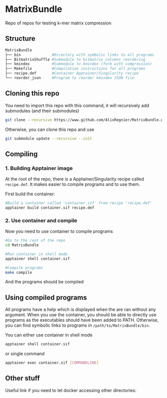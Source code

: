 # MatrixBundle
Repo of repos for testing k-mer matrix compression

## Structure

```bash
MatrixBundle
├── bin              #Directory with symbolic links to all programs
├── BitmatrixShuffle #Submodule to bitmatrix columns reordering
├── kmindex          #Submodule to kmindex (fork with compression)
├── Makefile         #Compilation instructions for all programs
├── recipe.def       #Container Apptainer/Singularity recipe
└── reorder_json     #Program to reorder kmindex JSON file
```

## Cloning this repo

You need to import this repo with this command, it will recursively add submodules (and their submodules)
```bash
git clone --recursive https://www.github.com/AlixRegnier/MatrixBundle.git
```
Otherwise, you can clone this repo and use
```bash
git submodule update --recursive --init
```

## Compiling

### 1. Building Apptainer image

At the root of the repo, there is a Apptainer/Singularity recipe called ``recipe.def``.
It makes easier to compile programs and to use them.

First build the container:
```bash
#Build a container called 'container.sif' from recipe 'recipe.def'
apptainer build container.sif recipe.def
```

### 2. Use container and compile

Now you need to use container to compile programs
```bash
#Go to the root of the repo
cd MatrixBundle

#Run container in shell mode
apptainer shell container.sif

#Compile programs
make compile
```

And the programs should be compiled

## Using compiled programs

All programs have a help which is displayed when the are ran without any argument. When you use the container, you should be able to directly use programs as the executables should have been added to PATH. Otherwise, you can find symbolic links to programs in ``/path/to/MatrixBundle/bin``.

You can either use container in shell mode
```bash
apptainer shell container.sif
```
or single command
```bash
apptainer exec container.sif [COMMANDLINE]
```

## Other stuff

Useful link if you need to let docker accessing other directories:
[](https://apptainer.org/docs/user/main/bind_paths_and_mounts.html)
